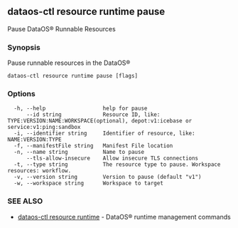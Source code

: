 ## dataos-ctl resource runtime pause

Pause DataOS® Runnable Resources

### Synopsis

Pause runnable resources in the DataOS®

```
dataos-ctl resource runtime pause [flags]
```

### Options

```
  -h, --help                  help for pause
      --id string             Resource ID, like: TYPE:VERSION:NAME:WORKSPACE(optional), depot:v1:icebase or service:v1:ping:sandbox
  -i, --identifier string     Identifier of resource, like: NAME:VERSION:TYPE
  -f, --manifestFile string   Manifest File location
  -n, --name string           Name to pause
      --tls-allow-insecure    Allow insecure TLS connections
  -t, --type string           The resource type to pause. Workspace resources: workflow.
  -v, --version string        Version to pause (default "v1")
  -w, --workspace string      Workspace to target
```

### SEE ALSO

* [dataos-ctl resource runtime](dataos-ctl_resource_runtime.md)	 - DataOS® runtime management commands


